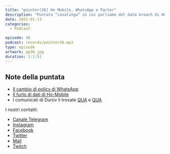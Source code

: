 ```yaml
---
title: "pointer[36] Ho Mobile, WhatsApp e Parler"
description: "Puntata “casalinga” in cui parliamo del data breach di Ho mobile, dei problemi di Parler e della nuova privacy policy di WhatsApp."
date: 2021-01-13
categories:
  - Podcast

episode: 36
podcast: records/pointer36.mp3
type: episode
artwork: pp36.jpg
duration: 1:1:51
---
```



## Note della puntata
<!-- wp:list -->
<ul><li><a href="https://www.macrumors.com/2021/01/06/whatsapp-privacy-policy-data-sharing-facebook/">Il cambio di policy di WhatsApp</a></li><li><a href="https://www.tariffando.it/ho-mobile-conferma-sottratti-illegalmente-alcuni-dati-di-parte-della-base-clienti/">Il furto di dati di Ho-Mobile</a></li><li>I comunicati di Durov li trovate <a href="https://t.me/durov/146">QUA</a> e <a href="https://t.me/durov/145">QUA</a></li></ul>
<!-- /wp:list -->

I nostri contatti:

- [Canale Telegram](https://t.me/PointerPodcast)
- [Instagram](https://www.instagram.com/pointerpodcast/)
- [Facebook](https://www.facebook.com/pointerPodcast/)
- [Twitter](https://twitter.com/PointerPodcast)
- [Mail](info@pointerpodcast.it)
- [Twitch](https://www.twitch.tv/pointerpodcast)

